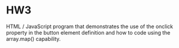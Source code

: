 # HW3
HTML / JavaScript program that demonstrates the use of the onclick property in the button element definition and how to code using the array.map() capability.
